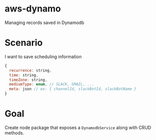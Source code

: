 # aws-dynamo
Managing records saved in Dynamodb

# Scenario
I want to save scheduling information
```javascript
{
  recurrence: string,
  time: string,
  timeZone: string,
  mediumType: enum, // SLACK, GMAIL, ...
  meta: json // ex: { channelId, slackBotId, slackBotName }
}
```


# Goal
Create node package that exposes a `DynamodbService` along with CRUD methods.
